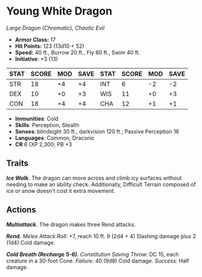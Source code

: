 # Young White Dragon

*Large Dragon (Chromatic), Chaotic Evil*

- **Armor Class:** 17
- **Hit Points:** 123 (13d10 + 52)
- **Speed:** 40 ft., Burrow 20 ft., Fly 80 ft., Swim 40 ft.
- **Initiative**: +3 (13)

|STAT|SCORE|MOD|SAVE|STAT|SCORE|MOD|SAVE|
| --- | --- | --- | ---- |---| --- | --- | ---- |
| STR | 18 | +4 | +4 | INT | 6 | -2 | -2 |
| DEX | 10 | +0 | +3 | WIS | 11 | +0 | +3 |
| CON | 18 | +4 | +4 | CHA | 12 | +1 | +1 |

- **Immunities**: Cold
- **Skills**: Perception, Stealth
- **Senses**: blindsight 30 ft., darkvision 120 ft.; Passive Perception 16
- **Languages**: Common, Draconic
- **CR** 6 (XP 2,300; PB +3

## Traits

***Ice Walk.*** The dragon can move across and climb icy surfaces without needing to make an ability check. Additionally, Difficult Terrain composed of ice or snow doesn't cost it extra movement.


## Actions

***Multiattack.*** The dragon makes three Rend attacks.

***Rend.*** *Melee Attack Roll:* +7, reach 10 ft. 9 (2d4 + 4) Slashing damage plus 2 (1d4) Cold damage.

***Cold Breath (Recharge 5-6).*** *Constitution Saving Throw*: DC 15, each creature in a 30-foot Cone. *Failure:*  40 (9d8) Cold damage. *Success:*  Half damage.


